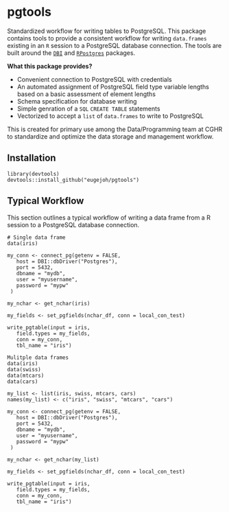 # pgtools
Standardized workflow for writing tables to PostgreSQL. This package contains tools to provide a consistent workflow for
writing `data.frames` existing in an `R` session to a PostgreSQL database connection. The tools are built around the [`DBI`](https://github.com/r-dbi)
and [`RPostgres`](https://github.com/r-dbi/RPostgres) packages.

**What this package provides?**
 - Convenient connection to PostgreSQL with credentials
 - An automated assignment of PostgreSQL field type variable lengths based on a basic assessment of element lengths
 - Schema specification for database writing
 - Simple genration of a `SQL` `CREATE TABLE` statements
 - Vectorized to accept a `list` of `data.frames` to write to PostgreSQL

This is created for primary use among the Data/Programming team at CGHR to standardize and optimize the data storage and management workflow.

## Installation
```
library(devtools)
devtools::install_github("eugejoh/pgtools")
```

## Typical Workflow
This section outlines a typical workflow of writing a data frame from a R session to a PostgreSQL database connection.

```
# Single data frame
data(iris)

my_conn <- connect_pg(getenv = FALSE,
   host = DBI::dbDriver("Postgres"),
   port = 5432,
   dbname = "mydb",
   user = "myusername",
   password = "mypw"
 )

my_nchar <- get_nchar(iris)

my_fields <- set_pgfields(nchar_df, conn = local_con_test)

write_pgtable(input = iris,
   field.types = my_fields,
   conn = my_conn,
   tbl_name = "iris")

```

```
Mulitple data frames
data(iris)
data(swiss)
data(mtcars)
data(cars)

my_list <- list(iris, swiss, mtcars, cars)
names(my_list) <- c("iris", "swiss", "mtcars", "cars")

my_conn <- connect_pg(getenv = FALSE,
   host = DBI::dbDriver("Postgres"),
   port = 5432,
   dbname = "mydb",
   user = "myusername",
   password = "mypw"
 )

my_nchar <- get_nchar(my_list)

my_fields <- set_pgfields(nchar_df, conn = local_con_test)

write_pgtable(input = iris,
   field.types = my_fields,
   conn = my_conn,
   tbl_name = "iris")

```